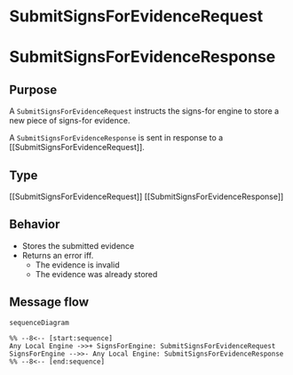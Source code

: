 <div class="message" markdown>


# SubmitSignsForEvidenceRequest

# SubmitSignsForEvidenceResponse

## Purpose


<!-- --8<-- [start:purpose] -->
A `SubmitSignsForEvidenceRequest` instructs the signs-for engine to store a new piece of signs-for evidence.

A `SubmitSignsForEvidenceResponse` is sent in response to a [[SubmitSignsForEvidenceRequest]].
<!-- --8<-- [end:purpose] -->

## Type


<!-- --8<-- [start:type] -->
[[SubmitSignsForEvidenceRequest]]
[[SubmitSignsForEvidenceResponse]]
<!-- --8<-- [end:type] -->

## Behavior


<!-- --8<-- [start:behavior] -->
- Stores the submitted evidence
- Returns an error iff.
    - The evidence is invalid
    - The evidence was already stored
<!-- --8<-- [end:behavior] -->

## Message flow


<!-- --8<-- [start:messages] -->
```mermaid
sequenceDiagram

%% --8<-- [start:sequence]
Any Local Engine ->>+ SignsForEngine: SubmitSignsForEvidenceRequest
SignsForEngine -->>- Any Local Engine: SubmitSignsForEvidenceResponse
%% --8<-- [end:sequence]
```
<!-- --8<-- [end:messages] -->

</div>
